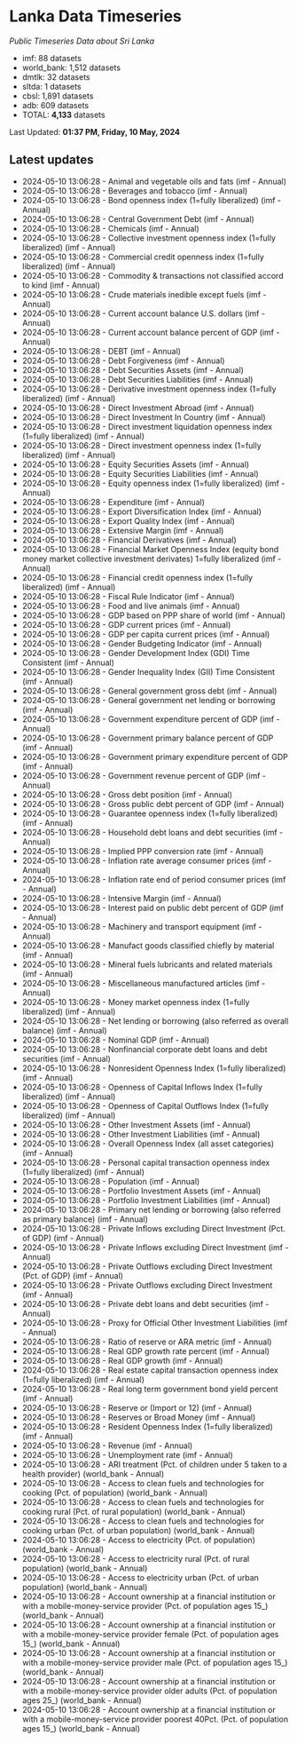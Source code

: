 # Lanka Data Timeseries
*Public Timeseries Data about Sri Lanka*

* imf: 88 datasets
* world_bank: 1,512 datasets
* dmtlk: 32 datasets
* sltda: 1 datasets
* cbsl: 1,891 datasets
* adb: 609 datasets
* TOTAL: **4,133** datasets

Last Updated: **01:37 PM, Friday, 10 May, 2024**

## Latest updates

* 2024-05-10 13:06:28 - Animal and vegetable oils and fats (imf - Annual)
* 2024-05-10 13:06:28 - Beverages and tobacco (imf - Annual)
* 2024-05-10 13:06:28 - Bond openness index (1=fully liberalized) (imf - Annual)
* 2024-05-10 13:06:28 - Central Government Debt (imf - Annual)
* 2024-05-10 13:06:28 - Chemicals (imf - Annual)
* 2024-05-10 13:06:28 - Collective investment openness index (1=fully liberalized) (imf - Annual)
* 2024-05-10 13:06:28 - Commercial credit openness index (1=fully liberalized) (imf - Annual)
* 2024-05-10 13:06:28 - Commodity & transactions not classified accord to kind (imf - Annual)
* 2024-05-10 13:06:28 - Crude materials inedible except fuels (imf - Annual)
* 2024-05-10 13:06:28 - Current account balance U.S. dollars (imf - Annual)
* 2024-05-10 13:06:28 - Current account balance percent of GDP (imf - Annual)
* 2024-05-10 13:06:28 - DEBT (imf - Annual)
* 2024-05-10 13:06:28 - Debt Forgiveness (imf - Annual)
* 2024-05-10 13:06:28 - Debt Securities Assets (imf - Annual)
* 2024-05-10 13:06:28 - Debt Securities Liabilities (imf - Annual)
* 2024-05-10 13:06:28 - Derivative investment openness index (1=fully liberalized) (imf - Annual)
* 2024-05-10 13:06:28 - Direct Investment Abroad (imf - Annual)
* 2024-05-10 13:06:28 - Direct Investment In Country (imf - Annual)
* 2024-05-10 13:06:28 - Direct investment liquidation openness index (1=fully liberalized) (imf - Annual)
* 2024-05-10 13:06:28 - Direct investment openness index (1=fully liberalized) (imf - Annual)
* 2024-05-10 13:06:28 - Equity Securities Assets (imf - Annual)
* 2024-05-10 13:06:28 - Equity Securities Liabilities (imf - Annual)
* 2024-05-10 13:06:28 - Equity openness index (1=fully liberalized) (imf - Annual)
* 2024-05-10 13:06:28 - Expenditure (imf - Annual)
* 2024-05-10 13:06:28 - Export Diversification Index (imf - Annual)
* 2024-05-10 13:06:28 - Export Quality Index (imf - Annual)
* 2024-05-10 13:06:28 - Extensive Margin (imf - Annual)
* 2024-05-10 13:06:28 - Financial Derivatives (imf - Annual)
* 2024-05-10 13:06:28 - Financial Market Openness Index (equity bond money market collective investment derivates) 1=fully liberalized (imf - Annual)
* 2024-05-10 13:06:28 - Financial credit openness index (1=fully liberalized) (imf - Annual)
* 2024-05-10 13:06:28 - Fiscal Rule Indicator (imf - Annual)
* 2024-05-10 13:06:28 - Food and live animals (imf - Annual)
* 2024-05-10 13:06:28 - GDP based on PPP share of world (imf - Annual)
* 2024-05-10 13:06:28 - GDP current prices (imf - Annual)
* 2024-05-10 13:06:28 - GDP per capita current prices (imf - Annual)
* 2024-05-10 13:06:28 - Gender Budgeting Indicator (imf - Annual)
* 2024-05-10 13:06:28 - Gender Development Index (GDI) Time Consistent (imf - Annual)
* 2024-05-10 13:06:28 - Gender Inequality Index (GII) Time Consistent (imf - Annual)
* 2024-05-10 13:06:28 - General government gross debt (imf - Annual)
* 2024-05-10 13:06:28 - General government net lending or borrowing (imf - Annual)
* 2024-05-10 13:06:28 - Government expenditure percent of GDP (imf - Annual)
* 2024-05-10 13:06:28 - Government primary balance percent of GDP (imf - Annual)
* 2024-05-10 13:06:28 - Government primary expenditure percent of GDP (imf - Annual)
* 2024-05-10 13:06:28 - Government revenue percent of GDP (imf - Annual)
* 2024-05-10 13:06:28 - Gross debt position (imf - Annual)
* 2024-05-10 13:06:28 - Gross public debt percent of GDP (imf - Annual)
* 2024-05-10 13:06:28 - Guarantee openness index (1=fully liberalized) (imf - Annual)
* 2024-05-10 13:06:28 - Household debt loans and debt securities (imf - Annual)
* 2024-05-10 13:06:28 - Implied PPP conversion rate (imf - Annual)
* 2024-05-10 13:06:28 - Inflation rate average consumer prices (imf - Annual)
* 2024-05-10 13:06:28 - Inflation rate end of period consumer prices (imf - Annual)
* 2024-05-10 13:06:28 - Intensive Margin (imf - Annual)
* 2024-05-10 13:06:28 - Interest paid on public debt percent of GDP (imf - Annual)
* 2024-05-10 13:06:28 - Machinery and transport equipment (imf - Annual)
* 2024-05-10 13:06:28 - Manufact goods classified chiefly by material (imf - Annual)
* 2024-05-10 13:06:28 - Mineral fuels lubricants and related materials (imf - Annual)
* 2024-05-10 13:06:28 - Miscellaneous manufactured articles (imf - Annual)
* 2024-05-10 13:06:28 - Money market openness index (1=fully liberalized) (imf - Annual)
* 2024-05-10 13:06:28 - Net lending or borrowing (also referred as overall balance) (imf - Annual)
* 2024-05-10 13:06:28 - Nominal GDP (imf - Annual)
* 2024-05-10 13:06:28 - Nonfinancial corporate debt loans and debt securities (imf - Annual)
* 2024-05-10 13:06:28 - Nonresident Openness Index (1=fully liberalized) (imf - Annual)
* 2024-05-10 13:06:28 - Openness of Capital Inflows Index (1=fully liberalized) (imf - Annual)
* 2024-05-10 13:06:28 - Openness of Capital Outflows Index (1=fully liberalized) (imf - Annual)
* 2024-05-10 13:06:28 - Other Investment Assets (imf - Annual)
* 2024-05-10 13:06:28 - Other Investment Liabilities (imf - Annual)
* 2024-05-10 13:06:28 - Overall Openness Index (all asset categories) (imf - Annual)
* 2024-05-10 13:06:28 - Personal capital transaction openness index (1=fully liberalized) (imf - Annual)
* 2024-05-10 13:06:28 - Population (imf - Annual)
* 2024-05-10 13:06:28 - Portfolio Investment Assets (imf - Annual)
* 2024-05-10 13:06:28 - Portfolio Investment Liabilities (imf - Annual)
* 2024-05-10 13:06:28 - Primary net lending or borrowing (also referred as primary balance) (imf - Annual)
* 2024-05-10 13:06:28 - Private Inflows excluding Direct Investment (Pct. of GDP) (imf - Annual)
* 2024-05-10 13:06:28 - Private Inflows excluding Direct Investment (imf - Annual)
* 2024-05-10 13:06:28 - Private Outflows excluding Direct Investment (Pct. of GDP) (imf - Annual)
* 2024-05-10 13:06:28 - Private Outflows excluding Direct Investment (imf - Annual)
* 2024-05-10 13:06:28 - Private debt loans and debt securities (imf - Annual)
* 2024-05-10 13:06:28 - Proxy for Official Other Investment Liabilities (imf - Annual)
* 2024-05-10 13:06:28 - Ratio of reserve or ARA metric (imf - Annual)
* 2024-05-10 13:06:28 - Real GDP growth rate percent (imf - Annual)
* 2024-05-10 13:06:28 - Real GDP growth (imf - Annual)
* 2024-05-10 13:06:28 - Real estate capital transaction openness index (1=fully liberalized) (imf - Annual)
* 2024-05-10 13:06:28 - Real long term government bond yield percent (imf - Annual)
* 2024-05-10 13:06:28 - Reserve or (Import or 12) (imf - Annual)
* 2024-05-10 13:06:28 - Reserves or Broad Money (imf - Annual)
* 2024-05-10 13:06:28 - Resident Openness Index (1=fully liberalized) (imf - Annual)
* 2024-05-10 13:06:28 - Revenue (imf - Annual)
* 2024-05-10 13:06:28 - Unemployment rate (imf - Annual)
* 2024-05-10 13:06:28 - ARI treatment (Pct. of children under 5 taken to a health provider) (world_bank - Annual)
* 2024-05-10 13:06:28 - Access to clean fuels and technologies for cooking (Pct. of population) (world_bank - Annual)
* 2024-05-10 13:06:28 - Access to clean fuels and technologies for cooking rural (Pct. of rural population) (world_bank - Annual)
* 2024-05-10 13:06:28 - Access to clean fuels and technologies for cooking urban (Pct. of urban population) (world_bank - Annual)
* 2024-05-10 13:06:28 - Access to electricity (Pct. of population) (world_bank - Annual)
* 2024-05-10 13:06:28 - Access to electricity rural (Pct. of rural population) (world_bank - Annual)
* 2024-05-10 13:06:28 - Access to electricity urban (Pct. of urban population) (world_bank - Annual)
* 2024-05-10 13:06:28 - Account ownership at a financial institution or with a mobile-money-service provider (Pct. of population ages 15_) (world_bank - Annual)
* 2024-05-10 13:06:28 - Account ownership at a financial institution or with a mobile-money-service provider female (Pct. of population ages 15_) (world_bank - Annual)
* 2024-05-10 13:06:28 - Account ownership at a financial institution or with a mobile-money-service provider male (Pct. of population ages 15_) (world_bank - Annual)
* 2024-05-10 13:06:28 - Account ownership at a financial institution or with a mobile-money-service provider older adults (Pct. of population ages 25_) (world_bank - Annual)
* 2024-05-10 13:06:28 - Account ownership at a financial institution or with a mobile-money-service provider poorest 40Pct. (Pct. of population ages 15_) (world_bank - Annual)